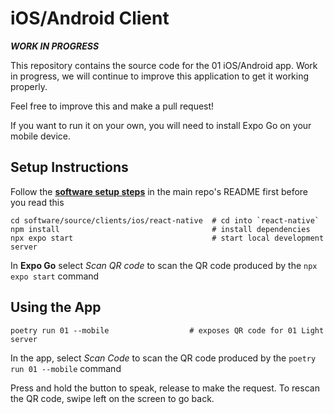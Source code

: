 # iOS/Android Client

***WORK IN PROGRESS***

This repository contains the source code for the 01 iOS/Android app. Work in progress, we will continue to improve this application to get it working properly.

Feel free to improve this and make a pull request!

If you want to run it on your own, you will need to install Expo Go on your mobile device.

## Setup Instructions
Follow the **[software setup steps](https://github.com/OpenInterpreter/01?tab=readme-ov-file#software)** in the main repo's README first before you read this

```shell
cd software/source/clients/ios/react-native  # cd into `react-native`
npm install                                  # install dependencies
npx expo start                               # start local development server
```

In **Expo Go** select _Scan QR code_ to scan the QR code produced by the `npx expo start` command

## Using the App
```shell
poetry run 01 --mobile                  # exposes QR code for 01 Light server
```

In the app, select _Scan Code_ to scan the QR code produced by the `poetry run 01 --mobile` command

Press and hold the button to speak, release to make the request. To rescan the QR code, swipe left on the screen to go back.
